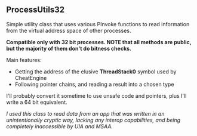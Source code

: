 ## ProcessUtils32

Simple utility class that uses various PInvoke functions to read information from the virtual address space of other processes. 

**Compatible only with 32 bit processes. NOTE that all methods are public, but the majority of them don't do bitness checks.**

Main features:
- Getting the address of the elusive **ThreadStack0** symbol used by CheatEngine
- Following pointer chains, and reading a result into a chosen type

I'll probably convert it sometime to use unsafe code and pointers, plus I'll write a 64 bit equivalent.

*I used this class to read data from an app that was written in an unintentionally cryptic way, lacking any interop capabilities, and being completely inaccessible by UIA and MSAA.*

